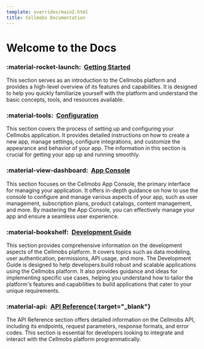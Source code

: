 ```yaml
---
template: overrides/main2.html
title: Cellmobs Documentation
---
```


# Welcome to the Docs

### :material-rocket-launch:&nbsp; [Getting Started](getting-started)
This section serves as an introduction to the Cellmobs platform and provides a high-level overview of its features and capabilities. It is designed to help you quickly familiarize yourself with the platform and understand the basic concepts, tools, and resources available.

### :material-tools:&nbsp; [Configuration](/setup/setup-and-management)
This section covers the process of setting up and configuring your Cellmobs application. It provides detailed instructions on how to create a new app, manage settings, configure integrations, and customize the appearance and behavior of your app. The information in this section is crucial for getting your app up and running smoothly.

### :material-view-dashboard:&nbsp; [App Console](/app-console/console-overview)
This section focuses on the Cellmobs App Console, the primary interface for managing your application. It offers in-depth guidance on how to use the console to configure and manage various aspects of your app, such as user management, subscription plans, product catalogs, content management, and more. By mastering the App Console, you can effectively manage your app and ensure a seamless user experience.

### :material-bookshelf:&nbsp; [Development Guide](/guide/development-guide)
This section provides comprehensive information on the development aspects of the Cellmobs platform. It covers topics such as data modeling, user authentication, permissions, API usage, and more. The Development Guide is designed to help developers build robust and scalable applications using the Cellmobs platform. It also provides guidance and ideas for implementing specific use cases, helping you understand how to tailor the platform's features and capabilities to build applications that cater to your unique requirements. 

### :material-api:&nbsp; [API Reference](https://api.cellmobs.com){:target="_blank"}
The API Reference section offers detailed information on the Cellmobs API, including its endpoints, request parameters, response formats, and error codes. This section is essential for developers looking to integrate and interact with the Cellmobs platform programmatically.

<br><br>